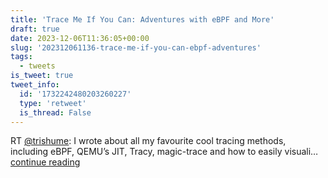 ```yaml
---
title: 'Trace Me If You Can: Adventures with eBPF and More'
draft: true
date: 2023-12-06T11:36:05+00:00
slug: '202312061136-trace-me-if-you-can-ebpf-adventures'
tags:
  - tweets
is_tweet: true
tweet_info:
  id: '1732242480203260227'
  type: 'retweet'
  is_thread: False
---
```




RT [@trishume](https://x.com/trishume): I wrote about all my favourite cool tracing methods, including eBPF, QEMU’s JIT, Tracy, magic-trace and how to easily visuali… [continue reading](https://x.com/sytelus/status/1732242480203260227)
